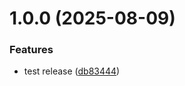 # 1.0.0 (2025-08-09)


### Features

* test release ([db83444](https://github.com/QuentinJanuel/envoyage/commit/db83444a5a9cccb074fe277996427652ad6ce47a))
